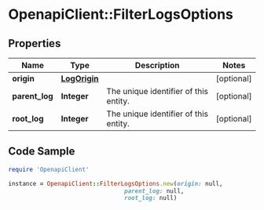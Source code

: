 # OpenapiClient::FilterLogsOptions

## Properties

Name | Type | Description | Notes
------------ | ------------- | ------------- | -------------
**origin** | [**LogOrigin**](LogOrigin.md) |  | [optional] 
**parent_log** | **Integer** | The unique identifier of this entity. | [optional] 
**root_log** | **Integer** | The unique identifier of this entity. | [optional] 

## Code Sample

```ruby
require 'OpenapiClient'

instance = OpenapiClient::FilterLogsOptions.new(origin: null,
                                 parent_log: null,
                                 root_log: null)
```



